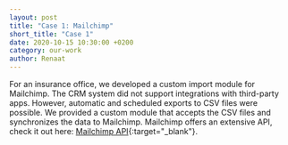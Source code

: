 ```yaml
---
layout: post
title: "Case 1: Mailchimp"
short_title: "Case 1"
date: 2020-10-15 10:30:00 +0200
category: our-work
author: Renaat
---
```


For an insurance office, we developed a custom import module for Mailchimp. The CRM system did not support integrations with third-party apps. However, automatic and scheduled exports to CSV files were possible. We provided a custom module that accepts the CSV files and synchronizes the data to Mailchimp. Mailchimp offers an extensive API, check it out here: [Mailchimp API][mailchimp-api]{:target="_blank"}.

[mailchimp-api]: https://mailchimp.com/developer/